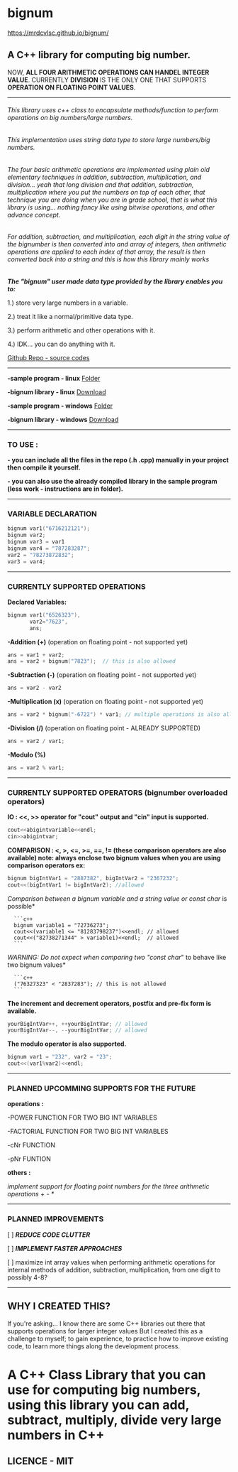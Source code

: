 # bignum
https://mrdcvlsc.github.io/bignum/
## A C++ library for computing big number.

NOW, **ALL FOUR ARITHMETIC OPERATIONS CAN HANDEL INTEGER VALUE**.
CURRENTLY **DIVISION** IS THE ONLY ONE THAT SUPPORTS **OPERATION ON FLOATING POINT VALUES**.

-------------------------------------------------------------------

###### This library uses c++ class to encapsulate methods/function to perform operations on big numbers/large numbers.

###### This implementation uses string data type to store large numbers/big numbers.

###### The four basic arithmetic operations are implemented using plain old elementary techniques in addition, subtraction, multiplication, and division... yeah that long division and that addition, subtraction, multiplication where you put the numbers on top of each other, that technique you are doing when you are in grade school, that is what this library is using... nothing fancy like using bitwise operations, and other advance concept.

###### For addition, subtraction, and multiplication, each digit in the string value of the bignumber is then converted into and array of integers, then arithmetic operations are applied to each index of that array, the result is then converted back into a string and this is how this library mainly works


***The "bignum" user made data type provided by the library enables you to:***


   1.) store very large numbers in a variable.
   
   
   2.) treat it like a normal/primitive data type.
   
   
   3.) perform arithmetic and other operations with it.
   
   
   4.) IDK... you can do anything with it.


[Github Repo - source codes](https://github.com/mrdcvlsc/bignum)



-------------------------------------------------------------------


**-sample program - linux** [Folder](https://github.com/mrdcvlsc/bignum/tree/master/sample%20program/bignum%20calculator%20linux)

**-bignum library - linux** [Download](https://github.com/mrdcvlsc/bignum/blob/master/sample%20program/bignum%20calculator%20linux/bignum_lib_linux.a)

**-sample program - windows** [Folder](https://github.com/mrdcvlsc/bignum/tree/master/sample%20program/bignumber%20calculator%20windows)

**-bignum library - windows** [Download](https://github.com/mrdcvlsc/bignum/blob/master/sample%20program/bignumber%20calculator%20windows/bignum_lib_windows.lib)


-------------------------------------------------------------------


### TO USE :
  
  **- you can include all the files in the repo (.h .cpp) manually in your project then compile it yourself.**
  
  **- you can also use the already compiled library in the sample program (less work - instructions are in folder).**

-------------------------------------------------------------------

### VARIABLE DECLARATION
    
   ```c++
   bignum var1("6716212121");
   bignum var2;  
   bignum var3 = var1
   bignum var4 = "787283287";
   var2 = "78273872832";
   var3 = var4;
   ```
-------------------------------------------------------------------

### CURRENTLY SUPPORTED OPERATIONS

   **Declared Variables:**
   
   ```c++  
   bignum var1("6526323"),
          var2="7623",
          ans;
   ``` 
   
   **-Addition (+)** (operation on floating point - not supported yet)
   
   ```c++ 
   ans = var1 + var2;
   ans = var2 + bignum("7823");  // this is also allowed
   ```
   
   **-Subtraction (-)** (operation on floating point - not supported yet)
   
   ```c++
   ans = var2 - var2
   ```
   
   **-Multiplication (x)** (operation on floating point - not supported yet)
   
   ```c++
   ans = var2 * bignum("-6722") * var1; // multiple operations is also allowed
   ```
   
   **-Division (/)** (operation on floating point - ALREADY SUPPORTED)
   
   ```c++
   ans = var2 / var1;
   ```
   
   **-Modulo (%)**
   
   ```c++
   ans = var2 % var1;
   ```

--------------------------------------------------------------------------------------



### CURRENTLY SUPPORTED OPERATORS (bignumber overloaded operators)

   **IO : <<, >> operator for "cout" output and "cin" input is supported.**
   
   
   ```c++     
   cout<<abigintvariable<<endl; 
   cin>>abigintvar;
   ```
   
   **COMPARISON : <, >, <=, >=, ==, != (these comparison operators are also available) note: always enclose two bignum values when you are using comparison operators ex:**
   
   ```c++
   bignum bigIntVar1 = "2887382", bigIntVar2 = "2367232";
   cout<<(bigIntVar1 != bigIntVar2); //allowed
   ```
   
   *Comparison between a bignum variable and a string value or const char* is possible*
   
   
      ```c++
      bignum variable1 = "72736273";
      cout<<(variable1 <= "81283798237")<<endl; // allowed 
      cout<<("82738271344" > variable1)<<endl;  // allowed
      ```
      
   *WARNING: Do not expect when comparing two "const char*" to behave like two bignum values*
   
   
      ```c++
      ("76327323" < "2837283"); // this is not allowed
      ```
      
**The increment and decrement operators, postfix and pre-fix form is available.**


   ```c++
   yourBigIntVar++, ++yourBigIntVar; // allowed
   yourBigIntVar--, --yourBigIntVar; // allowed
   ```     
        
**The modulo operator is also supported.**


   ```c++    
   bignum var1 = "232", var2 = "23";
   cout<<(var1%var2)<<endl;
   ```     
   
---------------------------------------------------------

### PLANNED UPCOMMING SUPPORTS FOR THE FUTURE

   **operations :**
   
   -POWER FUNCTION FOR TWO BIG INT VARIABLES
   
   -FACTORIAL FUNCTION FOR TWO BIG INT VARIABLES
   
   -cNr FUNCTION 
   
   -pNr FUNTION
    
   **others :**
   
   _implement support for floating point numbers for the three arithmetic operations + - *_
    
---------------------------------------------------------


### PLANNED IMPROVEMENTS
    
   [ ] ***REDUCE CODE CLUTTER***
   
   [ ] ***IMPLEMENT FASTER APPROACHES***
    
   [ ] maximize int array values when performing arithmetic operations for internal methods of addition, subtraction, multiplication, from one digit to possibly 4-8?
    
---------------------------------------------------------


## WHY I CREATED THIS?
  
   If you're asking...
   I know there are some C++ libraries out there that supports operations for larger integer values
   But I created this as a challenge to myself;
   to gain experience, to practice how to improve existing code, to learn more things along the development process.
   
# A C++ Class Library that you can use for computing big numbers, using this library you can add, subtract, multiply, divide very large numbers in C++
## LICENCE - MIT


